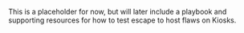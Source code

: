 This is a placeholder for now, but will later include a playbook and supporting resources for how to test escape to host flaws on Kiosks.  
